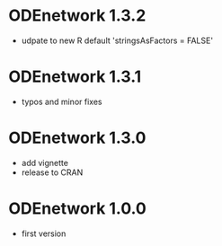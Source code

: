 # ODEnetwork 1.3.2
* udpate to new R default 'stringsAsFactors = FALSE'

# ODEnetwork 1.3.1
* typos and minor fixes

# ODEnetwork 1.3.0
* add vignette
* release to CRAN

# ODEnetwork 1.0.0
* first version
